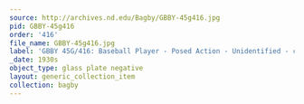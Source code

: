 ```yaml
---
source: http://archives.nd.edu/Bagby/GBBY-45g416.jpg
pid: GBBY-45g416
order: '416'
file_name: GBBY-45g416.jpg
label: 'GBBY 45G/416: Baseball Player - Posed Action - Unidentified - c1930s'
_date: 1930s
object_type: glass plate negative
layout: generic_collection_item
collection: bagby
---
```

